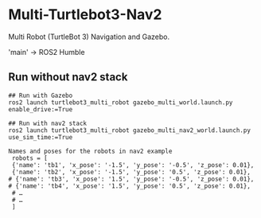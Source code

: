 # Multi-Turtlebot3-Nav2
Multi Robot (TurtleBot 3) Navigation and Gazebo.

'main' -> ROS2 Humble

## Run without nav2 stack
```
## Run with Gazebo
ros2 launch turtlebot3_multi_robot gazebo_multi_world.launch.py enable_drive:=True

## Run with nav2 stack
ros2 launch turtlebot3_multi_robot gazebo_multi_nav2_world.launch.py  use_sim_time:=True

```

```
Names and poses for the robots in nav2 example
 robots = [
 {'name': 'tb1', 'x_pose': '-1.5', 'y_pose': '-0.5', 'z_pose': 0.01},
 {'name': 'tb2', 'x_pose': '-1.5', 'y_pose': '0.5', 'z_pose': 0.01},
# {'name': 'tb3', 'x_pose': '1.5', 'y_pose': '-0.5', 'z_pose': 0.01},
# {'name': 'tb4', 'x_pose': '1.5', 'y_pose': '0.5', 'z_pose': 0.01},
 # …
 # …
 ]
```
